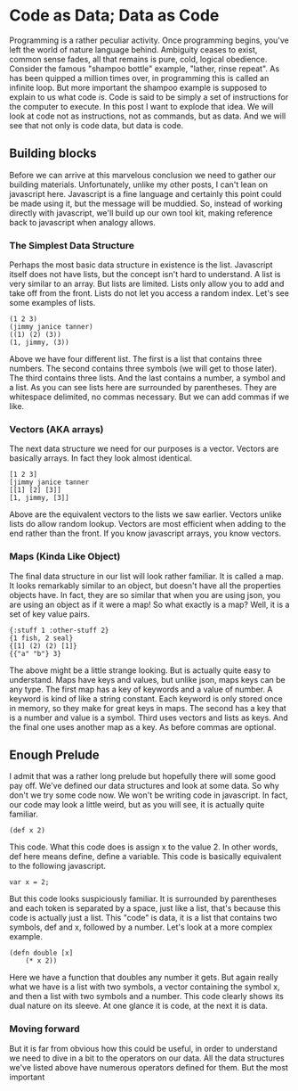 # Code as Data; Data as Code

Programming is a rather peculiar activity. Once programming begins, you've left the world of nature language behind. Ambiguity ceases to exist, common sense fades, all that remains is pure, cold, logical obedience. Consider the famous "shampoo bottle" example, "lather, rinse repeat". As has been quipped a million times over, in programming this is called an infinite loop. But more important the shampoo example is supposed to explain to us what code *is*. Code is said to be simply a set of instructions for the computer to execute. In this post I want to explode that idea. We will look at code not as instructions, not as commands, but as data. And we will see that not only is code data, but data is code.

## Building blocks

Before we can arrive at this marvelous conclusion we need to gather our building materials. Unfortunately, unlike my other posts, I can't lean on javascript here. Javascript is a fine language and certainly this point could be made using it, but the message will be muddied. So, instead of working directly with javascript, we'll build up our own tool kit, making reference back to javascript when analogy allows.

### The Simplest Data Structure

Perhaps the most basic data structure in existence is the list. Javascript itself does not have lists, but the concept isn't hard to understand. A list is very similar to an array. But lists are limited. Lists only allow you to add and take off from the front. Lists do not let you access a random index. Let's see some examples of lists.
	
	(1 2 3)
	(jimmy janice tanner)
	((1) (2) (3))
	(1, jimmy, (3))

Above we have four different list. The first is a list that contains three numbers. The second contains three symbols (we will get to those later). The third contains three lists. And the last contains a number, a symbol and a list. As you can see lists here are surrounded by parentheses. They are whitespace delimited, no commas necessary. But we can add commas if we like.


### Vectors (AKA arrays)

The next data structure we need for our purposes is a vector. Vectors are basically arrays. In fact they look almost identical.

	[1 2 3]
	[jimmy janice tanner
	[[1] [2] [3]]
	[1, jimmy, [3]]

Above are the equivalent vectors to the lists we saw earlier. Vectors unlike lists do allow random lookup. Vectors are most efficient when adding to the end rather than the front. If you know javascript arrays, you know vectors.

### Maps (Kinda Like Object)

The final data structure in our list will look rather familiar. It is called a map. It looks remarkably similar to an object, but doesn't have all the properties objects have. In fact, they are so similar that when you are using json, you are using an object as if it were a map! So what exactly is a map? Well, it is a set of key value pairs.

	{:stuff 1 :other-stuff 2}
	{1 fish, 2 seal}
	{[1] (2) (2) [1]}
	{{"a" "b"} 3}

The above might be a little strange looking. But is actually quite easy to understand. Maps have keys and values, but unlike json, maps keys can be any type. The first map has a key of keywords  and a value of number. A keyword is kind of like a string constant. Each keyword is only stored once in memory, so they make for great keys in maps. The second has a key that is a number and value is a symbol. Third uses vectors and lists as keys. And the final one uses another map as a key. As before commas are optional.

## Enough Prelude

I admit that was a rather long prelude but hopefully there will some good pay off. We've defined our data structures and look at some data. So why don't we try some code now. We won't be writing code in javascript. In fact, our code may look a little weird, but as you will see, it is actually quite familiar.

	(def x 2)

This code. What this code does is assign x to the value 2. In other words, def here means define, define a variable. This code is basically equivalent to the following javascript.

	var x = 2;

But this code looks suspiciously familiar. It is surrounded by parentheses and each token is separated by a space, just like a list, that's because this code is actually just a list. This "code" is data, it is a list that contains two symbols, def and x, followed by a number. Let's look at a more complex example.

	(defn double [x]
		(* x 2))

Here we have a function that doubles any number it gets. But again really what we have is a list with two symbols, a vector containing the symbol x, and then a list with two symbols and a number. This code clearly shows its dual nature on its sleeve. At one glance it is code, at the next it is data.

### Moving forward

But it is far from obvious how this could be useful, in order to understand we need to dive in a bit to the operators on our data. All the data structures we've listed above have numerous operators defined for them. But the most important
